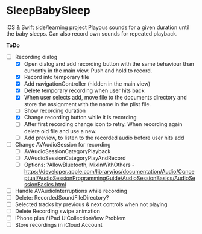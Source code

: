 # SleepBabySleep
iOS & Swift side/learning project
Playous sounds for a given duration until the baby sleeps. Can also record own sounds for repeated playback.

**ToDo**
- [ ] Recording dialog
	- [X] Open dialog and add recording button with the same behaviour than currently in the main view. Push and hold to record. 
	- [X] Record into temporary file 
	- [X] Add navigationController (hidden in the main view) 
	- [X] Delete temporary recording when user hits back 
	- [X] When user selects add, move file to the documents directory and store the assignment with the name in the plist file. 
	- [ ] Show recording duration 
	- [X] Change recording button while it is recording 
	- [ ] After first recording change icon to retry. When recording again delete old file and use a new. 
	- [ ] Add preview, to listen to the recorded audio before user hits add 
- [ ] Change AVAudioSession for recording
	- [ ] AVAudioSessionCategoryPlayback 
	 -[ ] AVAudioSessionCategoryPlayAndRecord 
	- [ ] Options: ?AllowBluetooth, MixInWithOthers - https://developer.apple.com/library/ios/documentation/Audio/Conceptual/AudioSessionProgrammingGuide/AudioSessionBasics/AudioSessionBasics.html
- [ ] Handle AVAudioInterruptions while recording
- [ ] Delete: RecordedSoundFileDirectory? 
- [ ] Selected tracks by previous & next controls when not playing 
- [ ] Delete Recording swipe animation 
- [ ] iPhone plus / iPad UiCollectionView Problem 
- [ ] Store recordings in iCloud Account 
